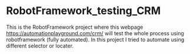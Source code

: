 # RobotFramework_testing_CRM
This is the RobotFramework project where this webpage 
https://automationplayground.com/crm/ 
will test the whole process using robotframework (fully automated). 
In this project I tried to automate using different selector or locater. 
